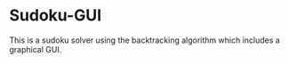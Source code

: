 # Sudoku-GUI
This is a sudoku solver using the backtracking algorithm which includes a graphical GUI.
